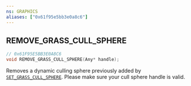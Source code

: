 ```yaml
---
ns: GRAPHICS
aliases: ["0x61f95e5bb3e0a8c6"]
---
```

## REMOVE_GRASS_CULL_SPHERE

```c
// 0x61F95E5BB3E0A8C6
void REMOVE_GRASS_CULL_SPHERE(Any* handle);
```

Removes a dynamic culling sphere previously added by [`SET_GRASS_CULL_SPHERE`](#_0xBE197EAA669238F4). Please make sure your cull sphere handle is valid.

